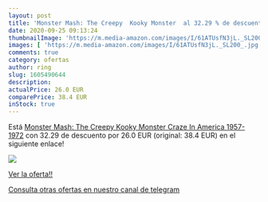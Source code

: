 ```yaml
---
layout: post
title: 'Monster Mash: The Creepy  Kooky Monster  al 32.29 % de descuento'
date: 2020-09-25 09:13:24
thumbnailImage: 'https://m.media-amazon.com/images/I/61ATUsfN3jL._SL200_.jpg'
images: [ 'https://m.media-amazon.com/images/I/61ATUsfN3jL._SL200_.jpg' ]
comments: true
category: ofertas
author: ring
slug: 1605490644
description:
actualPrice: 26.0 EUR
comparePrice: 38.4 EUR
inStock: true
---
```


Está [Monster Mash: The Creepy  Kooky Monster Craze In America 1957-1972](https://www.amazon.com/dp/1605490644/?tag=redken08-20) con 32.29 de descuento por 26.0 EUR (original: 38.4 EUR) en el siguiente enlace!

[![](https://m.media-amazon.com/images/I/61ATUsfN3jL._SL200_.jpg)](https://www.amazon.com/dp/1605490644/?tag=redken08-20)

[Ver la oferta!!](https://www.amazon.com/dp/1605490644/?tag=redken08-20)

[Consulta otras ofertas en nuestro canal de telegram](https://t.me/s/ofertas25)
